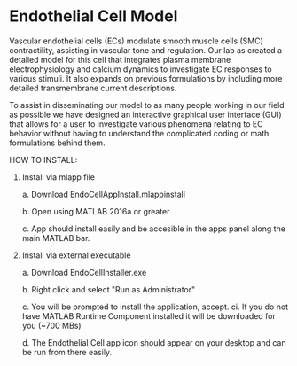 # Endothelial Cell Model


Vascular endothelial cells (ECs) modulate smooth muscle cells (SMC) contractility, assisting in vascular tone and regulation. Our lab as created a detailed model for this cell that integrates plasma membrane electrophysiology and calcium dynamics to investigate EC responses to various stimuli. It also expands on previous formulations by including more detailed transmembrane current descriptions.

To assist in disseminating our model to as many people working in our field as possible we have designed an interactive graphical user interface (GUI) that allows for a user to investigate various phenomena relating to EC behavior without having to understand the complicated coding or math formulations behind them.

HOW TO INSTALL:

1. Install via mlapp file

	a. Download EndoCellAppInstall.mlappinstall
	
	b. Open using MATLAB 2016a or greater
	
	c. App should install easily and be accesible in the apps panel along the main MATLAB bar.
	
2. Install via external executable 

	a. Download EndoCellInstaller.exe
	
	b. Right click and select "Run as Administrator"
	
	c. You will be prompted to install the application, accept.
		ci. If you do not have MATLAB Runtime Component installed it will be downloaded for you (~700 MBs)
		
	d. The Endothelial Cell app icon should appear on your desktop and can be run from there easily.
